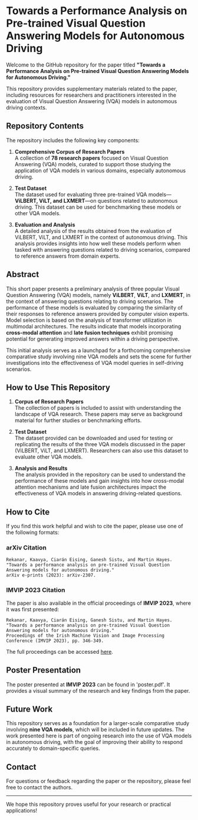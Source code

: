 # Towards a Performance Analysis on Pre-trained Visual Question Answering Models for Autonomous Driving

Welcome to the GitHub repository for the paper titled **"Towards a Performance Analysis on Pre-trained Visual Question Answering Models for Autonomous Driving."**

This repository provides supplementary materials related to the paper, including resources for researchers and practitioners interested in the evaluation of Visual Question Answering (VQA) models in autonomous driving contexts.

## Repository Contents

The repository includes the following key components:

1. **Comprehensive Corpus of Research Papers**  
   A collection of **78 research papers** focused on Visual Question Answering (VQA) models, curated to support those studying the application of VQA models in various domains, especially autonomous driving.

2. **Test Dataset**  
   The dataset used for evaluating three pre-trained VQA models—**ViLBERT, ViLT, and LXMERT**—on questions related to autonomous driving. This dataset can be used for benchmarking these models or other VQA models.

3. **Evaluation and Analysis**  
   A detailed analysis of the results obtained from the evaluation of ViLBERT, ViLT, and LXMERT in the context of autonomous driving. This analysis provides insights into how well these models perform when tasked with answering questions related to driving scenarios, compared to reference answers from domain experts.

## Abstract

This short paper presents a preliminary analysis of three popular Visual Question Answering (VQA) models, namely **ViLBERT**, **ViLT**, and **LXMERT**, in the context of answering questions relating to driving scenarios. The performance of these models is evaluated by comparing the similarity of their responses to reference answers provided by computer vision experts. Model selection is based on the analysis of transformer utilization in multimodal architectures. The results indicate that models incorporating **cross-modal attention** and **late fusion techniques** exhibit promising potential for generating improved answers within a driving perspective. 

This initial analysis serves as a launchpad for a forthcoming comprehensive comparative study involving nine VQA models and sets the scene for further investigations into the effectiveness of VQA model queries in self-driving scenarios.

## How to Use This Repository

1. **Corpus of Research Papers**  
   The collection of papers is included to assist with understanding the landscape of VQA research. These papers may serve as background material for further studies or benchmarking efforts.

2. **Test Dataset**  
   The dataset provided can be downloaded and used for testing or replicating the results of the three VQA models discussed in the paper (ViLBERT, ViLT, and LXMERT). Researchers can also use this dataset to evaluate other VQA models.

3. **Analysis and Results**  
   The analysis provided in the repository can be used to understand the performance of these models and gain insights into how cross-modal attention mechanisms and late fusion architectures impact the effectiveness of VQA models in answering driving-related questions.

## How to Cite

If you find this work helpful and wish to cite the paper, please use one of the following formats:

### arXiv Citation
```
Rekanar, Kaavya, Ciarán Eising, Ganesh Sistu, and Martin Hayes. 
"Towards a performance analysis on pre-trained Visual Question Answering models for autonomous driving." 
arXiv e-prints (2023): arXiv-2307.
```

### IMVIP 2023 Citation
The paper is also available in the official proceedings of **IMVIP 2023**, where it was first presented:

```
Rekanar, Kaavya, Ciarán Eising, Ganesh Sistu, and Martin Hayes. 
"Towards a performance analysis on pre-trained Visual Question Answering models for autonomous driving." 
Proceedings of the Irish Machine Vision and Image Processing Conference (IMVIP 2023), pp. 346-349.
```

The full proceedings can be accessed [here](https://iprcs.github.io/pdf/IMVIP2023_Proceeding.pdf).

## Poster Presentation

The poster presented at **IMVIP 2023** can be found in 'poster.pdf'. It provides a visual summary of the research and key findings from the paper.


## Future Work

This repository serves as a foundation for a larger-scale comparative study involving **nine VQA models**, which will be included in future updates. The work presented here is part of ongoing research into the use of VQA models in autonomous driving, with the goal of improving their ability to respond accurately to domain-specific queries.

## Contact

For questions or feedback regarding the paper or the repository, please feel free to contact the authors.

---

We hope this repository proves useful for your research or practical applications!
